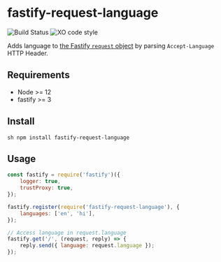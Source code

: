 # fastify-request-language
![Build Status](https://img.shields.io/github/workflow/status/gradeup/fastify-request-language/Continuous%20Integration?style=flat-square) 
![XO code style](https://img.shields.io/badge/code_style-XO-5ed9c7.svg?style=flat-square)

Adds language to [the Fastify `request` object](https://www.fastify.io/docs/master/Request/) by parsing `Accept-Language` HTTP Header.

## Requirements
- Node >= 12
- fastify >= 3

## Install
```sh npm install fastify-request-language```

## Usage 
```js
const fastify = require('fastify')({
	logger: true,
	trustProxy: true,
});

fastify.register(require('fastify-request-language'), {
    languages: ['en', 'hi'],
});

// Access language in request.language
fastify.get('/', (request, reply) => {
    reply.send({ language: request.language });
});

```